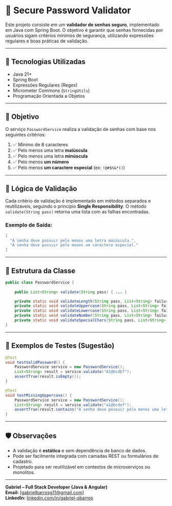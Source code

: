 # 🔐 Secure Password Validator

Este projeto consiste em um **validador de senhas seguro**, implementado em Java com Spring Boot. O objetivo é garantir que senhas fornecidas por usuários sigam critérios mínimos de segurança, utilizando expressões regulares e boas práticas de validação.

---

## 🚀 Tecnologias Utilizadas

- Java 21+
- Spring Boot
- Expressões Regulares (Regex)
- Micrometer Commons (`StringUtils`)
- Programação Orientada a Objetos

---

## 🎯 Objetivo

O serviço `PasswordService` realiza a validação de senhas com base nos seguintes critérios:

1. ✅ Mínimo de 8 caracteres
2. ✅ Pelo menos uma letra **maiúscula**
3. ✅ Pelo menos uma letra **minúscula**
4. ✅ Pelo menos **um número**
5. ✅ Pelo menos **um caractere especial** (ex: `!@#$%&*()`)

---

## 🧠 Lógica de Validação

Cada critério de validação é implementado em métodos separados e reutilizáveis, seguindo o princípio **Single Responsibility**. O método `validate(String pass)` retorna uma lista com as falhas encontradas.

### Exemplo de Saída:

```java
[
  "A senha deve possuir pelo menos uma letra maiúscula.",
  "A senha deve possuir pelo menos um caractere especial."
]
```

---

## 📂 Estrutura da Classe

```java
public class PasswordService {
    
    public List<String> validate(String pass) { ... }

    private static void validateLength(String pass, List<String> failures) { ... }
    private static void validateUppercase(String pass, List<String> failures) { ... }
    private static void validateLowercase(String pass, List<String> failures) { ... }
    private static void validateNumber(String pass, List<String> failures) { ... }
    private static void validateSpecialChars(String pass, List<String> failures) { ... }
}
```

---

## 🧪 Exemplos de Testes (Sugestão)

```java
@Test
void testValidPassword() {
    PasswordService service = new PasswordService();
    List<String> result = service.validate("A1@bcdEf");
    assertTrue(result.isEmpty());
}

@Test
void testMissingUppercase() {
    PasswordService service = new PasswordService();
    List<String> result = service.validate("a1@bcdef");
    assertTrue(result.contains("A senha deve possuir pelo menos uma letra maiúscula."));
}
```

---

## 🛡️ Observações

- A validação é **estática** e sem dependência de banco de dados.
- Pode ser facilmente integrada com camadas REST ou formulários de cadastro.
- Projetado para ser reutilizável em contextos de microserviços ou monolitos.

---

**Gabriel – Full Stack Developer (Java & Angular)**  
**Email:** [gabrielbarrosg11@gmail.com]  
**LinkedIn:** [linkedin.com/in/gabriel-sbarros](#)